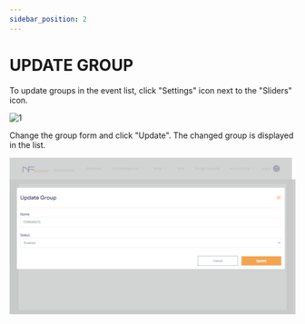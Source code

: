 ```yaml
---
sidebar_position: 2
---
```


# UPDATE GROUP

To update groups in the event list, click "Settings" icon next to the "Sliders" icon.

![1](/img/managegroup)

Change the group form and click "Update". The changed group is displayed in the list.

![1](/img/updategrupo.png)
